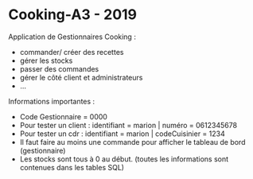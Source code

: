 # Cooking-A3 - 2019

Application de Gestionnaires Cooking : 
- commander/ créer des recettes
- gérer les stocks
- passer des commandes
- gérer le côté client et administrateurs
- ...

Informations importantes :
- Code Gestionnaire = 0000
- Pour tester un client : identifiant = marion | numéro = 0612345678
- Pour tester un cdr : identifiant = marion | codeCuisinier = 1234
- Il faut faire au moins une commande pour afficher le tableau de bord (gestionnaire)
- Les stocks sont tous à 0 au début.
(toutes les informations sont contenues dans les tables SQL)
